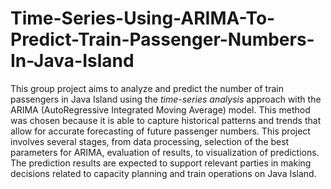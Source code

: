 # Time-Series-Using-ARIMA-To-Predict-Train-Passenger-Numbers-In-Java-Island
This group project aims to analyze and predict the number of train passengers in Java Island using the *time-series analysis* approach with the ARIMA (AutoRegressive Integrated Moving Average) model. This method was chosen because it is able to capture historical patterns and trends that allow for accurate forecasting of future passenger numbers. This project involves several stages, from data processing, selection of the best parameters for ARIMA, evaluation of results, to visualization of predictions. The prediction results are expected to support relevant parties in making decisions related to capacity planning and train operations on Java Island.
